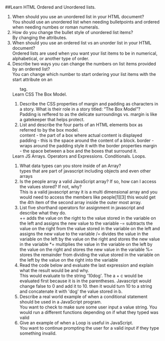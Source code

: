 <!DOCTYPE html>
##Learn HTML
Ordered and Unordered lists.
<ol>

<li> When should you use an unordered list in your HTML document?</li> 
 You should use an unordered list when needing bulletpoints and ordered when needing numbes or roman numerals.
<li>How do you change the bullet style of unordered list items?</li>
By changing the attributes.

<li>When should you use an ordered list vs an unorder list in your HTML document?</li>
Ordered lists are used when you want your list items to be in numerical, alphabetical, or another type of order.
<li>Describe two ways you can change the numbers on list items provided by an ordered list?</li>
You can change which number to start ordering your list items with the start attribute on an <ol> tag.
</ol>
Learn CSS
The Box Model.
<ol>
<li>Describe the CSS properties of margin and padding as characters in a story. What is their role in a story titled: “The Box Model”?</li>
Padding is reffered to as the delicate surroundings vs. margin is like a gatekeeper that helps protect.

<li>List and describe the four parts of an HTML elements box as referred to by the box model.</li>
content - the part of a box where actual content is displayed
padding - this is the space around the content of a block.
border - wraps around the padding style it with the border properties
margin - the space between a box and the boxes that surround it.
</ol>
Learn JS
Arrays. Operators and Expressions. Conditionals. Loops.
<ol>
<li>What data types can you store inside of an Array?</li>
types that are part of javascript including objects and even other arrays
<li>Is the people array a valid JavaScript array? If so, how can I access the values stored? If not, why?</li>
This is a valid javascript array it is a multi dimensional array and you would need to access the members like people[1][3] this would get the 4th item of the second array inside the outer most array.

<li>List five shorthand operators for assignment in javascript and describe what they do.</li>
+= adds the value on the right to the value stored in the variable on the left and assigns the new value to the variable
-= subtracts the value on the right from the value stored in the variable on the left and assigns the new value to the variable
/= divides the value in the variable on the left by the value on the right and stores the new value in the variable
*= multiplies the value in the variable on the left by the value on the right and stores the new value in the variable
%= stores the remainder from dividing the value stored in the variable on the left by the value on the right into the variable
<li>Read the code below and evaluate the last expression and explain what the result would be and why.</li>
This would evaluate to the string '10dog'. The a + c would be evaluated first because it is in the parentheses. Javascript would change false to 0 and add it to 10. then it would turn 10 to a string and concatenate it with 'dog' the value stored in b.

<li>Describe a real world example of when a conditional statement should be used in a JavaScript program.</li>
You want to check to make sure some user input a value string. You would run a different functions depending on if what they typed was valid
<li> Give an example of when a Loop is useful in JavaScript.</li>
You want to continue prompting the user for a valid input if they type something invalid.


</ol>


